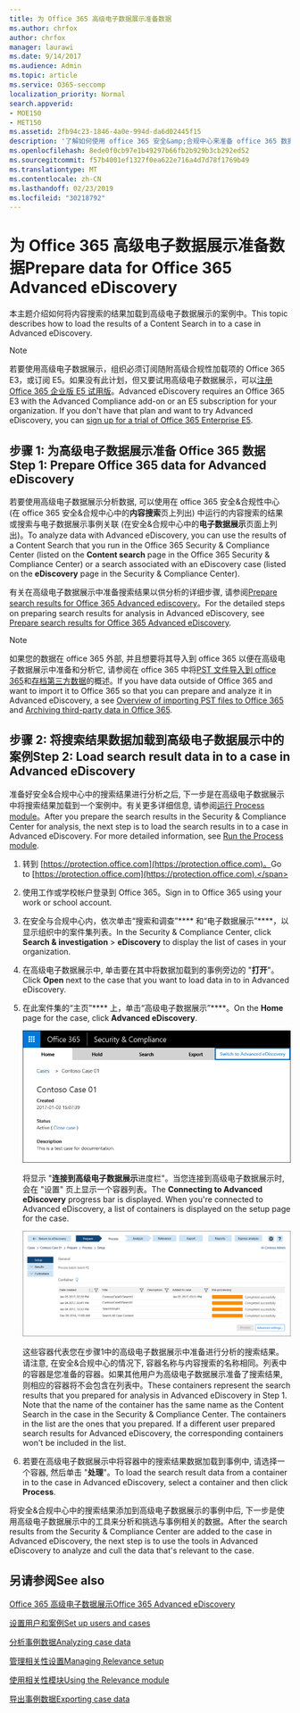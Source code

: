 ```yaml
---
title: 为 Office 365 高级电子数据展示准备数据
ms.author: chrfox
author: chrfox
manager: laurawi
ms.date: 9/14/2017
ms.audience: Admin
ms.topic: article
ms.service: O365-seccomp
localization_priority: Normal
search.appverid:
- MOE150
- MET150
ms.assetid: 2fb94c23-1846-4a0e-994d-da6d02445f15
description: '了解如何使用 office 365 安全&amp;合规中心来准备 office 365 数据, 以便使用 office 365 高级电子数据展示进行分析。 '
ms.openlocfilehash: 8ede0f0cb97e1b49297b66fb2b929b3cb292ed52
ms.sourcegitcommit: f57b4001ef1327f0ea622e716a4d7d78f1769b49
ms.translationtype: MT
ms.contentlocale: zh-CN
ms.lasthandoff: 02/23/2019
ms.locfileid: "30218792"
---
```

# <a name="prepare-data-for-office-365-advanced-ediscovery"></a><span data-ttu-id="af64e-103">为 Office 365 高级电子数据展示准备数据</span><span class="sxs-lookup"><span data-stu-id="af64e-103">Prepare data for Office 365 Advanced eDiscovery</span></span>

<span data-ttu-id="af64e-104">本主题介绍如何将内容搜索的结果加载到高级电子数据展示的案例中。</span><span class="sxs-lookup"><span data-stu-id="af64e-104">This topic describes how to load the results of a Content Search in to a case in Advanced eDiscovery.</span></span> 
  
> [!NOTE]
> <span data-ttu-id="af64e-p101">若要使用高级电子数据展示，组织必须订阅随附高级合规性加载项的 Office 365 E3，或订阅 E5。如果没有此计划，但又要试用高级电子数据展示，可以[注册 Office 365 企业版 E5 试用版](https://go.microsoft.com/fwlink/p/?LinkID=698279)。</span><span class="sxs-lookup"><span data-stu-id="af64e-p101">Advanced eDiscovery requires an Office 365 E3 with the Advanced Compliance add-on or an E5 subscription for your organization. If you don't have that plan and want to try Advanced eDiscovery, you can [sign up for a trial of Office 365 Enterprise E5](https://go.microsoft.com/fwlink/p/?LinkID=698279).</span></span> 
  
## <a name="step-1-prepare-office-365-data-for-advanced-ediscovery"></a><span data-ttu-id="af64e-107">步骤 1: 为高级电子数据展示准备 Office 365 数据</span><span class="sxs-lookup"><span data-stu-id="af64e-107">Step 1: Prepare Office 365 data for Advanced eDiscovery</span></span>

<span data-ttu-id="af64e-108">若要使用高级电子数据展示分析数据, 可以使用在 office 365 安全&amp;合规性中心 (在 office 365 安全&amp;合规中心中的**内容搜索**页上列出) 中运行的内容搜索的结果或搜索与电子数据展示事例关联 (在安全&amp;合规中心中的**电子数据展示**页面上列出)。</span><span class="sxs-lookup"><span data-stu-id="af64e-108">To analyze data with Advanced eDiscovery, you can use the results of a Content Search that you run in the Office 365 Security &amp; Compliance Center (listed on the **Content search** page in the Office 365 Security &amp; Compliance Center) or a search associated with an eDiscovery case (listed on the **eDiscovery** page in the Security &amp; Compliance Center).</span></span> 
  
<span data-ttu-id="af64e-109">有关在高级电子数据展示中准备搜索结果以供分析的详细步骤, 请参阅[Prepare search results for Office 365 Advanced ediscovery](prepare-search-results-for-advanced-ediscovery.md)。</span><span class="sxs-lookup"><span data-stu-id="af64e-109">For the detailed steps on preparing search results for analysis in Advanced eDiscovery, see [Prepare search results for Office 365 Advanced eDiscovery](prepare-search-results-for-advanced-ediscovery.md).</span></span>
  
> [!NOTE]
> <span data-ttu-id="af64e-110">如果您的数据在 office 365 外部, 并且想要将其导入到 office 365 以便在高级电子数据展示中准备和分析它, 请参阅在 office 365 中将[PST 文件导入到 office 365](https://support.office.com/article/ba688e0a-0fcb-4bd7-8e57-2b669564ea84)和[存档第三方数据](https://go.microsoft.com/fwlink/p/?linkid=716918)的概述。</span><span class="sxs-lookup"><span data-stu-id="af64e-110">If you have data outside of Office 365 and want to import it to Office 365 so that you can prepare and analyze it in Advanced eDiscovery, a see [Overview of importing PST files to Office 365](https://support.office.com/article/ba688e0a-0fcb-4bd7-8e57-2b669564ea84) and [Archiving third-party data in Office 365](https://go.microsoft.com/fwlink/p/?linkid=716918).</span></span> 
  
## <a name="step-2-load-search-result-data-in-to-a-case-in-advanced-ediscovery"></a><span data-ttu-id="af64e-111">步骤 2: 将搜索结果数据加载到高级电子数据展示中的案例</span><span class="sxs-lookup"><span data-stu-id="af64e-111">Step 2: Load search result data in to a case in Advanced eDiscovery</span></span>

<span data-ttu-id="af64e-p102">准备好安全&amp;合规中心中的搜索结果进行分析之后, 下一步是在高级电子数据展示中将搜索结果加载到一个案例中。有关更多详细信息, 请参阅[运行 Process module](run-the-process-module-in-advanced-ediscovery.md)。</span><span class="sxs-lookup"><span data-stu-id="af64e-p102">After you prepare the search results in the Security &amp; Compliance Center for analysis, the next step is to load the search results in to a case in Advanced eDiscovery. For more detailed information, see [Run the Process module](run-the-process-module-in-advanced-ediscovery.md).</span></span>
  
1. <span data-ttu-id="af64e-114">转到 [https://protection.office.com](https://protection.office.com)。</span><span class="sxs-lookup"><span data-stu-id="af64e-114">Go to [https://protection.office.com](https://protection.office.com).</span></span>
    
2. <span data-ttu-id="af64e-115">使用工作或学校帐户登录到 Office 365。</span><span class="sxs-lookup"><span data-stu-id="af64e-115">Sign in to Office 365 using your work or school account.</span></span>
    
3. <span data-ttu-id="af64e-116">在安全与合规中心内，依次单击“搜索和调查”\*\*\*\* 和“电子数据展示”\*\*\*\*，以显示组织中的案件集列表。</span><span class="sxs-lookup"><span data-stu-id="af64e-116">In the Security &amp; Compliance Center, click **Search &amp; investigation** \> **eDiscovery** to display the list of cases in your organization.</span></span> 
    
4. <span data-ttu-id="af64e-117">在高级电子数据展示中, 单击要在其中将数据加载到的事例旁边的 "**打开**"。</span><span class="sxs-lookup"><span data-stu-id="af64e-117">Click **Open** next to the case that you want to load data in to in Advanced eDiscovery.</span></span> 
    
5. <span data-ttu-id="af64e-118">在此案件集的“主页”\*\*\*\* 上，单击“高级电子数据展示”\*\*\*\*。</span><span class="sxs-lookup"><span data-stu-id="af64e-118">On the **Home** page for the case, click **Advanced eDiscovery**.</span></span> 
    
    ![单击 "切换到高级电子数据展示" 以在高级电子数据展示中打开事例](media/8e34ba23-62e3-4e68-a530-b6ece39b54be.png)
  
    <span data-ttu-id="af64e-p103">将显示 "**连接到高级电子数据展示**进度栏"。当您连接到高级电子数据展示时, 会在 "设置" 页上显示一个容器列表。</span><span class="sxs-lookup"><span data-stu-id="af64e-p103">The **Connecting to Advanced eDiscovery** progress bar is displayed. When you're connected to Advanced eDiscovery, a list of containers is displayed on the setup page for the case.</span></span> 
    
    ![事例显示在高级电子数据展示](media/8036e152-70dc-4bb7-9379-61c1ed8326b4.png)
  
     <span data-ttu-id="af64e-p104">这些容器代表您在步骤1中的高级电子数据展示中准备进行分析的搜索结果。请注意, 在安全&amp;合规中心的情况下, 容器名称与内容搜索的名称相同。列表中的容器是您准备的容器。如果其他用户为高级电子数据展示准备了搜索结果, 则相应的容器将不会包含在列表中。</span><span class="sxs-lookup"><span data-stu-id="af64e-p104">These containers represent the search results that you prepared for analysis in Advanced eDiscovery in Step 1. Note that the name of the container has the same name as the Content Search in the case in the Security &amp; Compliance Center. The containers in the list are the ones that you prepared. If a different user prepared search results for Advanced eDiscovery, the corresponding containers won't be included in the list.</span></span> 
    
6. <span data-ttu-id="af64e-127">若要在高级电子数据展示中将容器中的搜索结果数据加载到事例中, 请选择一个容器, 然后单击 "**处理**"。</span><span class="sxs-lookup"><span data-stu-id="af64e-127">To load the search result data from a container in to the case in Advanced eDiscovery, select a container and then click **Process**.</span></span>
    
<span data-ttu-id="af64e-128">将安全&amp;合规中心中的搜索结果添加到高级电子数据展示的事例中后, 下一步是使用高级电子数据展示中的工具来分析和挑选与事例相关的数据。</span><span class="sxs-lookup"><span data-stu-id="af64e-128">After the search results from the Security &amp; Compliance Center are added to the case in Advanced eDiscovery, the next step is to use the tools in Advanced eDiscovery to analyze and cull the data that's relevant to the case.</span></span> 
  
## <a name="see-also"></a><span data-ttu-id="af64e-129">另请参阅</span><span class="sxs-lookup"><span data-stu-id="af64e-129">See also</span></span>

[<span data-ttu-id="af64e-130">Office 365 高级电子数据展示</span><span class="sxs-lookup"><span data-stu-id="af64e-130">Office 365 Advanced eDiscovery</span></span>](office-365-advanced-ediscovery.md)
  
[<span data-ttu-id="af64e-131">设置用户和案例</span><span class="sxs-lookup"><span data-stu-id="af64e-131">Set up users and cases</span></span>](set-up-users-and-cases-in-advanced-ediscovery.md)
  
[<span data-ttu-id="af64e-132">分析事例数据</span><span class="sxs-lookup"><span data-stu-id="af64e-132">Analyzing case data</span></span>](analyze-case-data-with-advanced-ediscovery.md)
  
[<span data-ttu-id="af64e-133">管理相关性设置</span><span class="sxs-lookup"><span data-stu-id="af64e-133">Managing Relevance setup</span></span>](manage-relevance-setup-in-advanced-ediscovery.md)
  
[<span data-ttu-id="af64e-134">使用相关性模块</span><span class="sxs-lookup"><span data-stu-id="af64e-134">Using the Relevance module</span></span>](use-relevance-in-advanced-ediscovery.md)
  
[<span data-ttu-id="af64e-135">导出事例数据</span><span class="sxs-lookup"><span data-stu-id="af64e-135">Exporting case data</span></span>](export-case-data-in-advanced-ediscovery.md)

